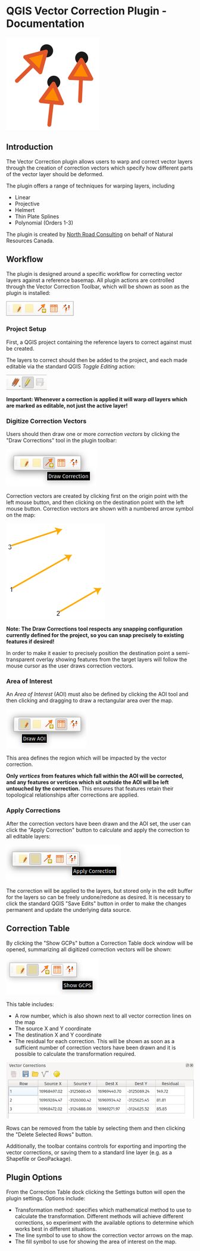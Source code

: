 # QGIS Vector Correction Plugin - Documentation

![the plugin](assets/img/plugin.png)

## Introduction

The Vector Correction plugin allows users to warp and correct vector layers through the creation of correction
vectors which specify how different parts of the vector layer should be deformed.

The plugin offers a range of techniques for warping layers, including

- Linear
- Projective
- Helmert
- Thin Plate Splines
- Polynomial (Orders 1-3)

The plugin is created by [North Road Consulting](http://north-road.com) on behalf of Natural Resources Canada.

## Workflow

The plugin is designed around a specific workflow for correcting vector layers against a reference basemap.
All plugin actions are controlled through the Vector Correction Toolbar, which will be shown as soon as the
plugin is installed:

![Plugin Toolbar](assets/img/toolbar.png)

### Project Setup

First, a QGIS project containing the reference layers to correct against must be created.

The layers to correct should then be added to the project, and each made editable via the standard
QGIS *Toggle Editing* action:
  
![Editable layer](assets/img/editable.png)

**Important: Whenever a correction is applied it will warp *all* layers which are marked as editable, not just the active layer!**

### Digitize Correction Vectors

Users should then draw one or more *correction vectors* by clicking the "Draw Corrections" tool in the plugin
toolbar:

![Draw correction button](assets/img/draw_correction_button.png)

Correction vectors are created by clicking first on the origin point with the left mouse button, and then clicking on
the destination point with the left mouse button. Correction vectors are shown with a numbered arrow symbol
on the map:

![Draw correction button](assets/img/vectors.png)

**Note: The Draw Corrections tool respects any snapping configuration currently defined for the project, so
you can snap precisely to existing features if desired!**

In order to make it easier to precisely position the destination point a semi-transparent overlay showing
features from the target layers will follow the mouse cursor as the user draws correction vectors.

### Area of Interest

An *Area of Interest* (AOI) must also be defined by clicking the AOI tool and then clicking and dragging
to draw a rectangular area over the map.

![Draw AOI tool](assets/img/draw_aoi_tool.png)

This area defines the region which will be impacted by the vector correction.

**Only *vertices* from features which fall within the AOI will be corrected, and any features or vertices which sit outside
the AOI will be left untouched by the correction.** This ensures that features retain their topological
relationships after corrections are applied.

### Apply Corrections

After the correction vectors have been drawn and the AOI set, the user can click the "Apply Correction" button
to calculate and apply the correction to all editable layers:

![Apply correction](assets/img/apply_correction.png)

The correction will be applied to the layers, but stored only in the edit buffer for the layers so
can be freely undone/redone as desired. It is necessary to click the standard QGIS "Save Edits" button in order to make the changes permanent and update the
underlying data source.
  
## Correction Table

By clicking the "Show GCPs" button a Correction Table dock window will be opened, summarizing all digitized
correction vectors will be shown:

![Show GCPs](assets/img/show_gcps.png)

This table includes:

- A row number, which is also shown next to all vector correction lines on the map
- The source X and Y coordinate
- The destination X and Y coordinate
- The residual for each correction. This will be shown as soon as a sufficient number of correction vectors have been drawn and
  it is possible to calculate the transformation required.

![GCP table](assets/img/table.png)
  
Rows can be removed from the table by selecting them and then clicking the "Delete Selected Rows" button.

Additionally, the toolbar contains controls for exporting and importing the vector corrections, or saving
them to a standard line layer (e.g. as a Shapefile or GeoPackage).

## Plugin Options

From the Correction Table dock clicking the Settings button will open the plugin settings. Options include:

- Transformation method: specifies which mathematical method to use to calculate the transformation. Different
  methods will achieve different corrections, so experiment with the available options to determine which
  works best in different situations.
- The line symbol to use to show the correction vector arrows on the map.
- The fill symbol to use for showing the area of interest on the map.


  


  